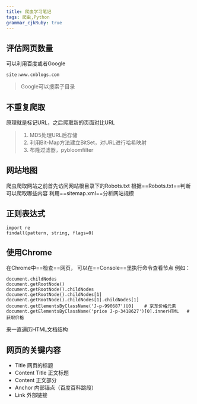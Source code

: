 ```yaml
---
title: 爬虫学习笔记 
tags: 爬虫,Python
grammar_cjkRuby: true
---
```



## 评估网页数量
可以利用百度或者Google

    site:www.cnblogs.com
 >Google可以搜索子目录
 
 ## 不重复爬取
 原理就是标记URL，之后爬取新的页面对比URL
 > 1. MD5处理URL后存储
 > 2. 利用Bit-Map方法建立BitSet，对URL进行哈希映射
 > 3. 布隆过滤器，pybloomfilter
## 网站地图
爬虫爬取网站之前首先访问网站根目录下的Robots.txt
根据==Robots.txt==判断可以爬取哪些内容
利用==sitemap.xml==分析网站规模
## 正则表达式

    import re
    findall(pattern, string, flags=0)


## 使用Chrome
在Chrome中==检查==网页，
可以在==Console==里执行命令查看节点
例如：

    document.childNodes
    document.getRootNode()
    document.getRootNode().childNodes
    document.getRootNode().childNodes[1]
    document.getRootNode().childNodes[1].childNodes[1]
    document.getElementsByClassName('J-p-990687')[0]	# 京东价格元素
    document.getElementsByClassName('price J-p-3418627')[0].innerHTML	# 获取价格 
来一直遍历HTML文档结构

## 网页的关键内容
- Title 网页的标题
- Content Title 正文标题
- Content 正文部分
- Anchor 内部锚点（百度百科跳段）
- Link 外部链接




















